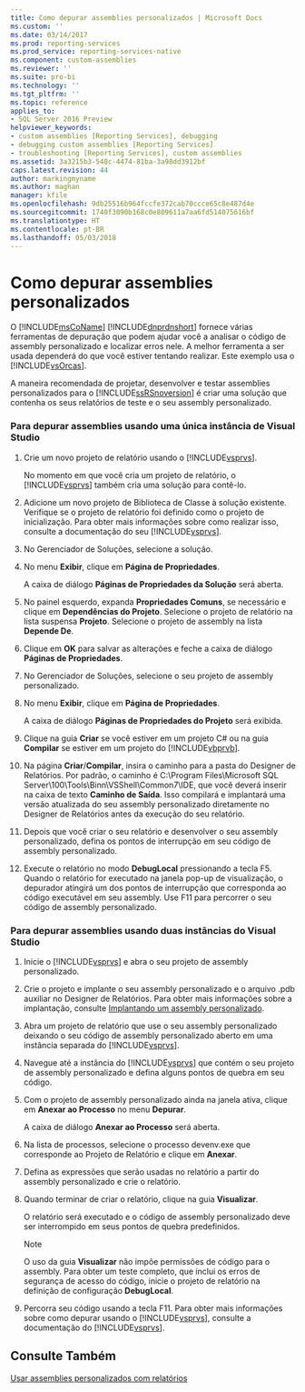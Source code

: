 ```yaml
---
title: Como depurar assemblies personalizados | Microsoft Docs
ms.custom: ''
ms.date: 03/14/2017
ms.prod: reporting-services
ms.prod_service: reporting-services-native
ms.component: custom-assemblies
ms.reviewer: ''
ms.suite: pro-bi
ms.technology: ''
ms.tgt_pltfrm: ''
ms.topic: reference
applies_to:
- SQL Server 2016 Preview
helpviewer_keywords:
- custom assemblies [Reporting Services], debugging
- debugging custom assemblies [Reporting Services]
- troubleshooting [Reporting Services], custom assemblies
ms.assetid: 3a3215b3-548c-4474-81ba-3a98dd3912bf
caps.latest.revision: 44
author: markingmyname
ms.author: maghan
manager: kfile
ms.openlocfilehash: 9db25516b964fccfe372cab70ccce65c8e487d4e
ms.sourcegitcommit: 1740f3090b168c0e809611a7aa6fd514075616bf
ms.translationtype: HT
ms.contentlocale: pt-BR
ms.lasthandoff: 05/03/2018
---
```

# <a name="how-to-debug-custom-assemblies"></a>Como depurar assemblies personalizados
  O [!INCLUDE[msCoName](../../includes/msconame-md.md)] [!INCLUDE[dnprdnshort](../../includes/dnprdnshort-md.md)] fornece várias ferramentas de depuração que podem ajudar você a analisar o código de assembly personalizado e localizar erros nele. A melhor ferramenta a ser usada dependerá do que você estiver tentando realizar. Este exemplo usa o [!INCLUDE[vsOrcas](../../includes/vsorcas-md.md)].  
  
 A maneira recomendada de projetar, desenvolver e testar assemblies personalizados para o [!INCLUDE[ssRSnoversion](../../includes/ssrsnoversion-md.md)] é criar uma solução que contenha os seus relatórios de teste e o seu assembly personalizado.  
  
### <a name="to-debug-assemblies-using-a-single-instance-of-visual-studio"></a>Para depurar assemblies usando uma única instância de Visual Studio  
  
1.  Crie um novo projeto de relatório usando o [!INCLUDE[vsprvs](../../includes/vsprvs-md.md)].  
  
     No momento em que você cria um projeto de relatório, o [!INCLUDE[vsprvs](../../includes/vsprvs-md.md)] também cria uma solução para contê-lo.  
  
2.  Adicione um novo projeto de Biblioteca de Classe à solução existente. Verifique se o projeto de relatório foi definido como o projeto de inicialização. Para obter mais informações sobre como realizar isso, consulte a documentação do seu [!INCLUDE[vsprvs](../../includes/vsprvs-md.md)].  
  
3.  No Gerenciador de Soluções, selecione a solução.  
  
4.  No menu **Exibir**, clique em **Página de Propriedades**.  
  
     A caixa de diálogo **Páginas de Propriedades da Solução** será aberta.  
  
5.  No painel esquerdo, expanda **Propriedades Comuns**, se necessário e clique em **Dependências do Projeto**. Selecione o projeto de relatório na lista suspensa **Projeto**. Selecione o projeto de assembly na lista **Depende De**.  
  
6.  Clique em **OK** para salvar as alterações e feche a caixa de diálogo **Páginas de Propriedades**.  
  
7.  No Gerenciador de Soluções, selecione o seu projeto de assembly personalizado.  
  
8.  No menu **Exibir**, clique em **Página de Propriedades**.  
  
     A caixa de diálogo **Páginas de Propriedades do Projeto** será exibida.  
  
9. Clique na guia **Criar** se você estiver em um projeto C# ou na guia **Compilar** se estiver em um projeto do [!INCLUDE[vbprvb](../../includes/vbprvb-md.md)].  
  
10. Na página **Criar**/**Compilar**, insira o caminho para a pasta do Designer de Relatórios. Por padrão, o caminho é C:\Program Files\Microsoft SQL Server\100\Tools\Binn\VSShell\Common7\IDE, que você deverá inserir na caixa de texto **Caminho de Saída**. Isso compilará e implantará uma versão atualizada do seu assembly personalizado diretamente no Designer de Relatórios antes da execução do seu relatório.  
  
11. Depois que você criar o seu relatório e desenvolver o seu assembly personalizado, defina os pontos de interrupção em seu código de assembly personalizado.  
  
12. Execute o relatório no modo **DebugLocal** pressionando a tecla F5. Quando o relatório for executado na janela pop-up de visualização, o depurador atingirá um dos pontos de interrupção que corresponda ao código executável em seu assembly. Use F11 para percorrer o seu código de assembly personalizado.  
  
### <a name="to-debug-assemblies-using-two-instances-of-visual-studio"></a>Para depurar assemblies usando duas instâncias do Visual Studio  
  
1.  Inicie o [!INCLUDE[vsprvs](../../includes/vsprvs-md.md)] e abra o seu projeto de assembly personalizado.  
  
2.  Crie o projeto e implante o seu assembly personalizado e o arquivo .pdb auxiliar no Designer de Relatórios. Para obter mais informações sobre a implantação, consulte [Implantando um assembly personalizado](../../reporting-services/custom-assemblies/deploying-a-custom-assembly.md).  
  
3.  Abra um projeto de relatório que use o seu assembly personalizado deixando o seu código de assembly personalizado aberto em uma instância separada do [!INCLUDE[vsprvs](../../includes/vsprvs-md.md)].  
  
4.  Navegue até a instância do [!INCLUDE[vsprvs](../../includes/vsprvs-md.md)] que contém o seu projeto de assembly personalizado e defina alguns pontos de quebra em seu código.  
  
5.  Com o projeto de assembly personalizado ainda na janela ativa, clique em **Anexar ao Processo** no menu **Depurar**.  
  
     A caixa de diálogo **Anexar ao Processo** será aberta.  
  
6.  Na lista de processos, selecione o processo devenv.exe que corresponde ao Projeto de Relatório e clique em **Anexar**.  
  
7.  Defina as expressões que serão usadas no relatório a partir do assembly personalizado e crie o relatório.  
  
8.  Quando terminar de criar o relatório, clique na guia **Visualizar**.  
  
     O relatório será executado e o código de assembly personalizado deve ser interrompido em seus pontos de quebra predefinidos.  
  
    > [!NOTE]  
    >  O uso da guia **Visualizar** não impõe permissões de código para o assembly. Para obter um teste completo, que inclui os erros de segurança de acesso do código, inicie o projeto de relatório na definição de configuração **DebugLocal**.  
  
9. Percorra seu código usando a tecla F11. Para obter mais informações sobre como depurar usando o [!INCLUDE[vsprvs](../../includes/vsprvs-md.md)], consulte a documentação do [!INCLUDE[vsprvs](../../includes/vsprvs-md.md)].  
  
## <a name="see-also"></a>Consulte Também  
 [Usar assemblies personalizados com relatórios](../../reporting-services/custom-assemblies/using-custom-assemblies-with-reports.md)  
  
  
